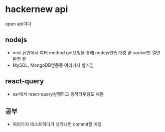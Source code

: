 # hackernew api

open api이다

## nodejs

- next.js안에서 여러 method get요청을 통해 nodejs연습 대충 끝 socket만 열면 완전 끝
- MySQL, MongoDB연동등 여러가지 할거임

## react-query

- ssr에서 react-query실행하고 동적라우팅도 해봄

## 공부

- 여러가지 테스트하다가 생각나면 commit할 예정
